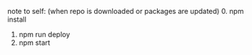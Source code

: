 note to self:
(when repo is downloaded or packages are updated)
0. npm install

1. npm run deploy
2. npm start